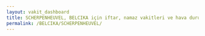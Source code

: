 ```yaml
---
layout: vakit_dashboard
title: SCHERPENHEUVEL, BELCIKA için iftar, namaz vakitleri ve hava durumu - ilçe/eyalet seç
permalink: /BELCIKA/SCHERPENHEUVEL/
---
```


<script type="text/javascript">
  var GLOBAL_COUNTRY = 'BELCIKA';
  var GLOBAL_CITY = 'SCHERPENHEUVEL';
  var GLOBAL_STATE = '';
  var lat = 72;
  var lon = 21;
</script>
